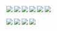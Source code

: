 ![](http://my.csdn.net/uploads/201204/09/1333979325_2879.jpg)
![](http://my.csdn.net/uploads/201204/09/1333979435_6920.jpg)
![](http://my.csdn.net/uploads/201204/09/1333979468_2349.jpg)
![](http://my.csdn.net/uploads/201204/09/1333979488_7978.jpg)
![](http://my.csdn.net/uploads/201204/09/1333979505_9715.jpg)
![](http://my.csdn.net/uploads/201204/09/1333979522_2226.jpg)

![](http://my.csdn.net/uploads/201204/09/1333979551_3311.jpg)
![](http://my.csdn.net/uploads/201204/09/1333979563_5239.jpg)
![](http://my.csdn.net/uploads/201204/09/1333979573_7699.jpg)
![](http://my.csdn.net/uploads/201204/09/1333979536_6342.jpg)
